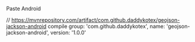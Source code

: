 

Paste Android

// https://mvnrepository.com/artifact/com.github.daddykotex/geojson-jackson-android
compile group: 'com.github.daddykotex', name: 'geojson-jackson-android', version: '1.0.0'

